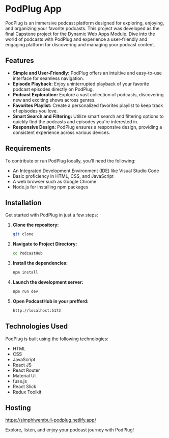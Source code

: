# PodPlug App

PodPlug is an immersive podcast platform designed for exploring, enjoying, and organizing your favorite podcasts. This project was developed as the final Capstone project for the Dynamic Web Apps Module. Dive into the world of podcasts with PodPlug and experience a user-friendly and engaging platform for discovering and managing your podcast content.

## Features

- **Simple and User-Friendly:** PodPlug offers an intuitive and easy-to-use interface for seamless navigation.
- **Episode Playback:** Enjoy uninterrupted playback of your favorite podcast episodes directly on PodPlug.
- **Podcast Exploration:** Explore a vast collection of podcasts, discovering new and exciting shows across genres.
- **Favorites Playlist:** Create a personalized favorites playlist to keep track of episodes you love.
- **Smart Search and Filtering:** Utilize smart search and filtering options to quickly find the podcasts and episodes you're interested in.
- **Responsive Design:** PodPlug ensures a responsive design, providing a consistent experience across various devices.

## Requirements

To contribute or run PodPlug locally, you'll need the following:

- An Integrated Development Environment (IDE) like Visual Studio Code
- Basic proficiency in HTML, CSS, and JavaScript
- A web browser such as Google Chrome
- Node.js for installing npm packages

## Installation

Get started with PodPlug in just a few steps:

1. **Clone the repository:**

   ```bash
   git clone 
2. **Navigate to Project Directory:**

    ```bash
    cd PodcastHub 
3. **Install the dependencies:**

    ```bash
    npm install 

4. **Launch the development server:**
 
    ```bash
    npm run dev 
5. **Open PodcastHub in your prefferd:**
   
    ```bash
    http://localhost:5173 

## Technologies Used

PodPlug is built using the following technologies:

- HTML
- CSS
- JavaScript
- React JS
- React Router
- Material UI
- fuse.js
- React Slick
- Redux Toolkit

## Hosting

https://simphiwembuli-podplug.netlify.app/

Explore, listen, and enjoy your podcast journey with PodPlug!
